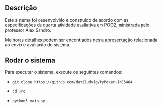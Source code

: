 ## Descrição
Este sistema foi desenvolvido e construído de acordo com as especificações da quarta atividade avaliativa em POO2, ministrada pelo professor Alex Sandro.

Melhores detalhes podem ser encontrados [nesta apresentação](https://docs.google.com/presentation/d/1qD3Wtq7gnk808q6bOoh9JRpN_3gaEbp9ev0cu7dOwGs/edit?usp=sharing) relacionada ao envio e avaliação do sistema.

## Rodar o sistema
Para executar o sistema, execute os seguintes comandos:

* `git clone https://github.com/daviludvig/PyPoker-INE5404`

* `cd src`

* `python3 main.py`

